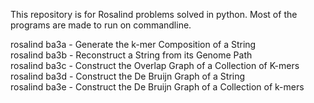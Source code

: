 This repository is for Rosalind problems solved in python.
Most of the programs are made to run on commandline.

rosalind ba3a - Generate the k-mer Composition of a String  
rosalind ba3b - Reconstruct a String from its Genome Path  
rosalind ba3c - Construct the Overlap Graph of a Collection of K-mers  
rosalind ba3d - Construct the De Bruijn Graph of a String  
rosalind ba3e - Construct the De Bruijn Graph of a Collection of k-mers

